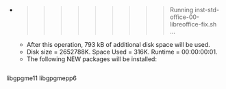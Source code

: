 * >>>>>>>>> Running inst-std-office-00-libreoffice-fix.sh ...
  * After this operation, 793 kB of additional disk space will be used.
  * Disk size = 2652788K. Space Used = 316K. Runtime = 00:00:00:01.
  * The following NEW packages will be installed:
  ```bash
libgpgme11 libgpgmepp6
  ```
